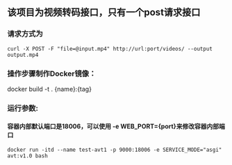 ## 该项目为视频转码接口，只有一个post请求接口
### 请求方式为
```curl -X POST -F "file=@input.mp4" http://url:port/videos/ --output output.mp4```

### 操作步骤制作Docker镜像：
docker build -t . {name}:{tag}

### 运行参数:
#### 容器内部默认端口是18006，可以使用 -e WEB_PORT={port}来修改容器内部端口
```docker run -itd --name test-avt1 -p 9000:18006 -e SERVICE_MODE="asgi" avt:v1.0 bash```
